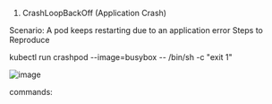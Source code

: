 1. CrashLoopBackOff (Application Crash)

Scenario: A pod keeps restarting due to an application error
Steps to Reproduce

kubectl run crashpod --image=busybox -- /bin/sh -c "exit 1"

![image](https://github.com/user-attachments/assets/b307bfd9-fce0-4ba5-b6df-7f881d895367)

commands:

